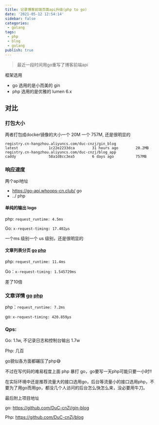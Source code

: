 ```yaml
---
title: 记录博客前端页面api升级(php to go)
date: '2021-05-12 12:54:14'
sidebar: false
categories:
 - golang
tags:
 - php 
 - blog 
 - golang
publish: true
---
```



>  最近一段时间用go重写了博客前端api

框架选用

- go 选用的是小而美的 gin
- php 选用的是优雅的 lumen 6.x

## 对比

### 打包大小

两者打包成docker镜像的大小一个 20M 一个 757M, 还是很明显的

```
registry.cn-hangzhou.aliyuncs.com/duc-cnzj/gin_blog                latest              1c22e2233dca        31 hours ago        20.2MB
registry.cn-hangzhou.aliyuncs.com/duc-cnzj/blog_app                caddy               58a1d8cc3ea5        6 days ago          757MB
```

### 响应速度

两个api地址

- https://go-api.whoops-cn.club/  go
- ../ php

#### 单纯的输出 logo 

php: `request_runtime: 4.5ms`

Go: `x-request-timing: 17.402µs`

一个ms  级别一个 us 级别，还是很明显的

#### 文章列表分页 [go](https://go-api.whoops-cn.club/articles) [php](../articles)

php: `request_runtime: 11.4ms`

Go：`x-request-timing: 1.545729ms`

差了10倍



### 文章详情 [go](https://go-api.whoops-cn.club/articles/1) [php](../articles/1)

php：`request_runtime: 7.2ms`

go: `x-request-timing: 420.859µs`



### Qps:

Go: 1.1w, 不记录日志和控制台输出 1.7w

Php: 几百



go貌似各方面都碾压了php😅



不过在写代码的难易程度上面 php 暴打 go，go要写一天php可能只要一小时‼️



在实际环境中还是推荐流量大的接口选用go，后台等流量小的接口选用php，不要为了用go而用go，都没几个人访问的后台怎么快怎么来，没必要用牛刀。



最后附上项目地址

go: https://github.com/DuC-cnZj/gin-blog

Php: https://github.com/DuC-cnZj/blog


